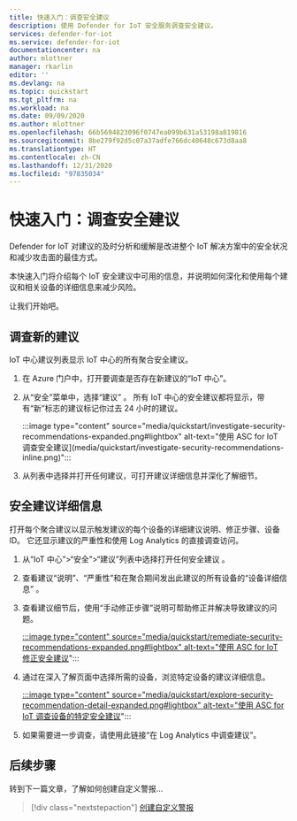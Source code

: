```yaml
---
title: 快速入门：调查安全建议
description: 使用 Defender for IoT 安全服务调查安全建议。
services: defender-for-iot
ms.service: defender-for-iot
documentationcenter: na
author: mlottner
manager: rkarlin
editor: ''
ms.devlang: na
ms.topic: quickstart
ms.tgt_pltfrm: na
ms.workload: na
ms.date: 09/09/2020
ms.author: mlottner
ms.openlocfilehash: 66b5694823096f0747ea099b631a53198a819816
ms.sourcegitcommit: 8be279f92d5c07a37adfe766dc40648c673d8aa8
ms.translationtype: HT
ms.contentlocale: zh-CN
ms.lasthandoff: 12/31/2020
ms.locfileid: "97835034"
---
```

# <a name="quickstart-investigate-security-recommendations"></a>快速入门：调查安全建议


Defender for IoT 对建议的及时分析和缓解是改进整个 IoT 解决方案中的安全状况和减少攻击面的最佳方式。

本快速入门将介绍每个 IoT 安全建议中可用的信息，并说明如何深化和使用每个建议和相关设备的详细信息来减少风险。

让我们开始吧。

## <a name="investigate-new-recommendations"></a>调查新的建议

IoT 中心建议列表显示 IoT 中心的所有聚合安全建议。

1.  在 Azure 门户中，打开要调查是否存在新建议的“IoT 中心”。

1.  从“安全”菜单中，选择“建议” 。 所有 IoT 中心的安全建议都将显示，带有“新”标志的建议标记你过去 24 小时的建议。 

    :::image type="content" source="media/quickstart/investigate-security-recommendations-expanded.png#lightbox" alt-text="使用 ASC for IoT 调查安全建议](media/quickstart/investigate-security-recommendations-inline.png)":::


1.  从列表中选择并打开任何建议，可打开建议详细信息并深化了解细节。

## <a name="security-recommendation-details"></a>安全建议详细信息

打开每个聚合建议以显示触发建议的每个设备的详细建议说明、修正步骤、设备 ID。 它还显示建议的严重性和使用 Log Analytics 的直接调查访问。

1.  从“IoT 中心”\>“安全”\>“建议”列表中选择打开任何安全建议  。

1.  查看建议“说明”、“严重性”和在聚合期间发出此建议的所有设备的“设备详细信息”  。 

1.  查看建议细节后，使用“手动修正步骤”说明可帮助修正并解决导致建议的问题。 

    [ :::image type="content" source="media/quickstart/remediate-security-recommendations-expanded.png#lightbox" alt-text="使用 ASC for IoT 修正安全建议](media/quickstart/remediate-security-recommendations-inline.png)":::


1.  通过在深入了解页面中选择所需的设备，浏览特定设备的建议详细信息。

    [ :::image type="content" source="media/quickstart/explore-security-recommendation-detail-expanded.png#lightbox" alt-text="使用 ASC for IoT 调查设备的特定安全建议](media/quickstart/explore-security-recommendation-detail-inline.png)":::


1.  如果需要进一步调查，请使用此链接“在 Log Analytics 中调查建议”。 


## <a name="next-steps"></a>后续步骤

转到下一篇文章，了解如何创建自定义警报…

> [!div class="nextstepaction"]
> [创建自定义警报](quickstart-create-custom-alerts.md)
